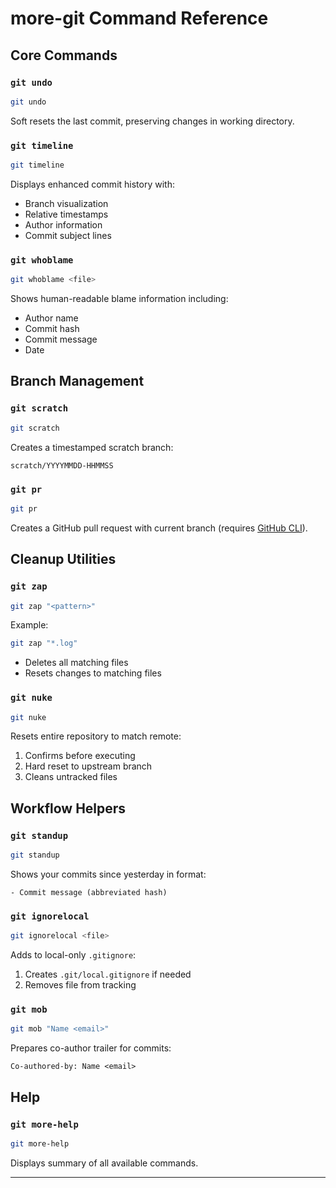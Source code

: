 # more-git Command Reference

## Core Commands

### `git undo`
```bash
git undo
```
Soft resets the last commit, preserving changes in working directory.

### `git timeline`
```bash
git timeline
```
Displays enhanced commit history with:
- Branch visualization
- Relative timestamps
- Author information
- Commit subject lines

### `git whoblame`
```bash
git whoblame <file>
```
Shows human-readable blame information including:
- Author name
- Commit hash
- Commit message
- Date

## Branch Management

### `git scratch`
```bash
git scratch
```
Creates a timestamped scratch branch:
```
scratch/YYYYMMDD-HHMMSS
```

### `git pr`
```bash
git pr
```
Creates a GitHub pull request with current branch (requires [GitHub CLI](https://cli.github.com)).

## Cleanup Utilities

### `git zap`
```bash
git zap "<pattern>"
```
Example:
```bash
git zap "*.log"
```
- Deletes all matching files
- Resets changes to matching files

### `git nuke`
```bash
git nuke
```
Resets entire repository to match remote:
1. Confirms before executing
2. Hard reset to upstream branch
3. Cleans untracked files

## Workflow Helpers

### `git standup`
```bash
git standup
```
Shows your commits since yesterday in format:
```
- Commit message (abbreviated hash)
```

### `git ignorelocal`
```bash
git ignorelocal <file>
```
Adds to local-only `.gitignore`:
1. Creates `.git/local.gitignore` if needed
2. Removes file from tracking

### `git mob`
```bash
git mob "Name <email>"
```
Prepares co-author trailer for commits:
```text
Co-authored-by: Name <email>
```

## Help

### `git more-help`
```bash
git more-help
```
Displays summary of all available commands.

---
